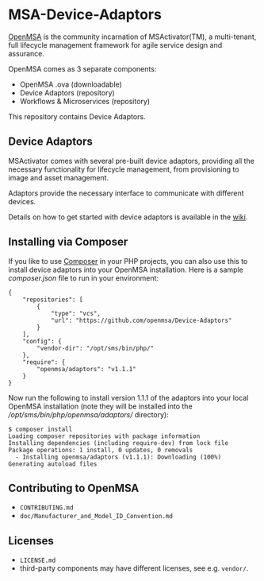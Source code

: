 MSA-Device-Adaptors
===================


[OpenMSA](https://openmsa.co) is the community incarnation of MSActivator(TM),
a multi-tenant, full lifecycle management framework for agile service design
and assurance.

OpenMSA comes as 3 separate components:
- OpenMSA .ova              (downloadable)
- Device Adaptors           (repository)
- Workflows & Microservices (repository)


This repository contains Device Adaptors.


Device Adaptors
---------------

MSActivator comes with several pre-built device adaptors,
providing all the necessary functionality for lifecycle management,
from provisioning to image and asset management.

Adaptors provide the necessary interface to communicate with different devices.

Details on how to get started with device adaptors is available
in the [wiki](https://github.com/openmsa/Device-Adaptors/wiki).

Installing via Composer
-----------------------

If you like to use [Composer](https://getcomposer.org/) in your PHP projects, you can also use this to install device adaptors into your OpenMSA installation.  Here is a sample _composer.json_ file to run in your environment:

	{
	    "repositories": [
	        {
	            "type": "vcs",
	            "url": "https://github.com/openmsa/Device-Adaptors"
	        }
	    ],
	    "config": {
	        "vendor-dir": "/opt/sms/bin/php/"
	    },
	    "require": {
	        "openmsa/adaptors": "v1.1.1"
	    }
	}

Now run the following to install version 1.1.1 of the adaptors into your local OpenMSA installation (note they will be installed into the _/opt/sms/bin/php/openmsa/adaptors/_ directory):

	$ composer install
	Loading composer repositories with package information
	Installing dependencies (including require-dev) from lock file
	Package operations: 1 install, 0 updates, 0 removals
	  - Installing openmsa/adaptors (v1.1.1): Downloading (100%)
	Generating autoload files


Contributing to OpenMSA
-----------------------

- `CONTRIBUTING.md`
- `doc/Manufacturer_and_Model_ID_Convention.md`


Licenses
--------

- `LICENSE.md`
- third-party components may have different licenses, see e.g. `vendor/`.
